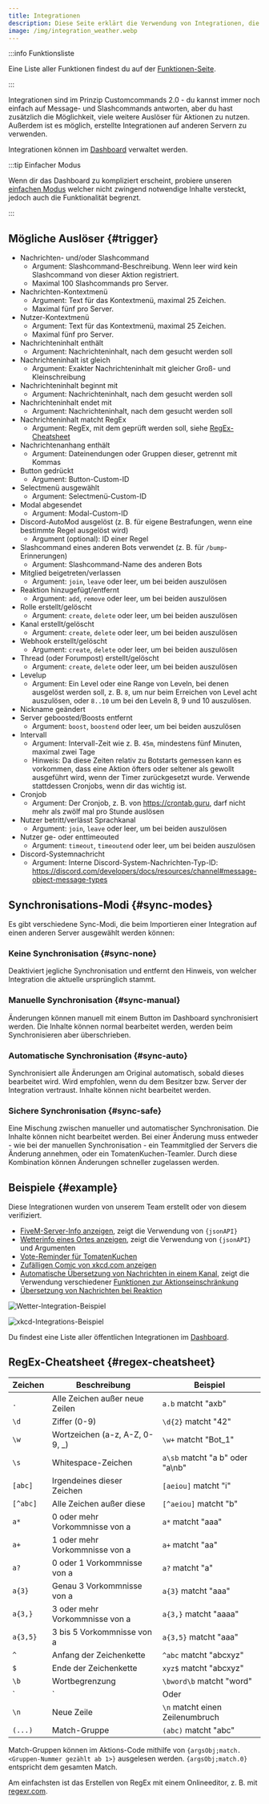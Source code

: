 ```yaml
---
title: Integrationen
description: Diese Seite erklärt die Verwendung von Integrationen, die nächste Version von Customcommands.
image: /img/integration_weather.webp
---
```


:::info Funktionsliste

Eine Liste aller Funktionen findest du auf der [Funktionen-Seite](/category/action-functions).

:::

Integrationen sind im Prinzip Customcommands 2.0 - du kannst immer noch einfach auf Message- und Slashcommands antworten, aber du hast zusätzlich die Möglichkeit, viele weitere Auslöser für Aktionen zu nutzen.
Außerdem ist es möglich, erstellte Integrationen auf anderen Servern zu verwenden.

Integrationen können im [Dashboard](https://tomatenkuchen.com/dashboard/integrations) verwaltet werden.

:::tip Einfacher Modus

Wenn dir das Dashboard zu kompliziert erscheint, probiere unseren [einfachen Modus](https://tomatenkuchen.com/dashboard/integrations?cc=1) welcher nicht zwingend notwendige Inhalte versteckt, jedoch auch die Funktionalität begrenzt.

:::

## Mögliche Auslöser {#trigger}

- Nachrichten- und/oder Slashcommand
	- Argument: Slashcommand-Beschreibung. Wenn leer wird kein Slashcommand von dieser Aktion registriert.
	- Maximal 100 Slashcommands pro Server.
- Nachrichten-Kontextmenü
	- Argument: Text für das Kontextmenü, maximal 25 Zeichen.
	- Maximal fünf pro Server.
- Nutzer-Kontextmenü
	- Argument: Text für das Kontextmenü, maximal 25 Zeichen.
	- Maximal fünf pro Server.
- Nachrichteninhalt enthält
	- Argument: Nachrichteninhalt, nach dem gesucht werden soll
- Nachrichteninhalt ist gleich
	- Argument: Exakter Nachrichteninhalt mit gleicher Groß- und Kleinschreibung
- Nachrichteninhalt beginnt mit
	- Argument: Nachrichteninhalt, nach dem gesucht werden soll
- Nachrichteninhalt endet mit
	- Argument: Nachrichteninhalt, nach dem gesucht werden soll
- Nachrichteninhalt matcht RegEx
	- Argument: RegEx, mit dem geprüft werden soll, siehe [RegEx-Cheatsheet](#regex-cheatsheet)
- Nachrichtenanhang enthält
	- Argument: Dateinendungen oder Gruppen dieser, getrennt mit Kommas
- Button gedrückt
	- Argument: Button-Custom-ID
- Selectmenü ausgewählt
	- Argument: Selectmenü-Custom-ID
- Modal abgesendet
	- Argument: Modal-Custom-ID
- Discord-AutoMod ausgelöst (z. B. für eigene Bestrafungen, wenn eine bestimmte Regel ausgelöst wird)
	- Argument (optional): ID einer Regel
- Slashcommand eines anderen Bots verwendet (z. B. für `/bump`-Erinnerungen)
	- Argument: Slashcommand-Name des anderen Bots
- Mitglied beigetreten/verlassen
	- Argument: `join`, `leave` oder leer, um bei beiden auszulösen
- Reaktion hinzugefügt/entfernt
	- Argument: `add`, `remove` oder leer, um bei beiden auszulösen
- Rolle erstellt/gelöscht
	- Argument: `create`, `delete` oder leer, um bei beiden auszulösen
- Kanal erstellt/gelöscht
	- Argument: `create`, `delete` oder leer, um bei beiden auszulösen
- Webhook erstellt/gelöscht
	- Argument: `create`, `delete` oder leer, um bei beiden auszulösen
- Thread (oder Forumpost) erstellt/gelöscht
	- Argument: `create`, `delete` oder leer, um bei beiden auszulösen
- Levelup
	- Argument: Ein Level oder eine Range von Leveln, bei denen ausgelöst werden soll, z. B. `8`, um nur beim Erreichen von Level acht auszulösen, oder `8..10` um bei den Leveln 8, 9 und 10 auszulösen.
- Nickname geändert
- Server geboosted/Boosts entfernt
	- Argument: `boost`, `boostend` oder leer, um bei beiden auszulösen
- Intervall
	- Argument: Intervall-Zeit wie z. B. `45m`, mindestens fünf Minuten, maximal zwei Tage
	- Hinweis: Da diese Zeiten relativ zu Botstarts gemessen kann es vorkommen, dass eine Aktion öfters oder seltener als gewollt ausgeführt wird, wenn der Timer zurückgesetzt wurde. Verwende stattdessen Cronjobs, wenn dir das wichtig ist.
- Cronjob
	- Argument: Der Cronjob, z. B. von https://crontab.guru, darf nicht mehr als zwölf mal pro Stunde auslösen
- Nutzer betritt/verlässt Sprachkanal
	- Argument: `join`, `leave` oder leer, um bei beiden auszulösen
- Nutzer ge- oder enttimeouted
	- Argument: `timeout`, `timeoutend` oder leer, um bei beiden auszulösen
- Discord-Systemnachricht
	- Argument: Interne Discord-System-Nachrichten-Typ-ID: https://discord.com/developers/docs/resources/channel#message-object-message-types

## Synchronisations-Modi {#sync-modes}

Es gibt verschiedene Sync-Modi, die beim Importieren einer Integration auf einen anderen Server ausgewählt werden können:

### Keine Synchronisation {#sync-none}

Deaktiviert jegliche Synchronisation und entfernt den Hinweis, von welcher Integration die aktuelle ursprünglich stammt.

### Manuelle Synchronisation {#sync-manual}

Änderungen können manuell mit einem Button im Dashboard synchronisiert werden. Die Inhalte können normal bearbeitet werden, werden beim Synchronisieren aber überschrieben.

### Automatische Synchronisation {#sync-auto}

Synchronisiert alle Änderungen am Original automatisch, sobald dieses bearbeitet wird. Wird empfohlen, wenn du dem Besitzer bzw. Server der Integration vertraust. Inhalte können nicht bearbeitet werden.

### Sichere Synchronisation {#sync-safe}

Eine Mischung zwischen manueller und automatischer Synchronisation. Die Inhalte können nicht bearbeitet werden. Bei einer Änderung muss entweder - wie bei der manuellen Synchronisation - ein Teammitglied der Servers die Änderung annehmen, oder ein TomatenKuchen-Teamler. Durch diese Kombination können Änderungen schneller zugelassen werden.

## Beispiele {#example}

Diese Integrationen wurden von unserem Team erstellt oder von diesem verifiziert.

- [FiveM-Server-Info anzeigen](https://tomatenkuchen.com/dashboard/integrations?info=fivem), zeigt die Verwendung von `{jsonAPI}`
- [Wetterinfo eines Ortes anzeigen](https://tomatenkuchen.com/dashboard/integrations?info=weather), zeigt die Verwendung von `{jsonAPI}` und Argumenten
- [Vote-Reminder für TomatenKuchen](https://tomatenkuchen.com/dashboard/integrations?info=vote-reminder)
- [Zufälligen Comic von xkcd.com anzeigen](https://tomatenkuchen.com/dashboard/integrations?info=xkcd)
- [Automatische Übersetzung von Nachrichten in einem Kanal](https://tomatenkuchen.com/dashboard/integrations?info=autotranslate), zeigt die Verwendung verschiedener [Funktionen zur Aktionseinschränkung](/action-functions/control)
- [Übersetzung von Nachrichten bei Reaktion](https://tomatenkuchen.com/dashboard/integrations?info=flag-reaction-translate)

![Wetter-Integration-Beispiel](/img/integration_weather.webp)

![xkcd-Integrations-Beispiel](/img/integration_xkcd.webp)

Du findest eine Liste aller öffentlichen Integrationen im [Dashboard](https://tomatenkuchen.com/dashboard/integrations).

## RegEx-Cheatsheet {#regex-cheatsheet}

| Zeichen   | Beschreibung                   | Beispiel                        |
|-----------|--------------------------------|---------------------------------|
| `.`       | Alle Zeichen außer neue Zeilen | `a.b` matcht "axb"              |
| `\d`      | Ziffer (0-9)                   | `\d{2}` matcht "42"             |
| `\w`      | Wortzeichen (a-z, A-Z, 0-9, _) | `\w+` matcht "Bot_1"            |
| `\s`      | Whitespace-Zeichen             | `a\sb` matcht "a b" oder "a\nb" |
| `[abc]`   | Irgendeines dieser Zeichen     | `[aeiou]` matcht "i"            |
| `[^abc]`  | Alle Zeichen außer diese       | `[^aeiou]` matcht "b"           |
| `a*`      | 0 oder mehr Vorkommnisse von a | `a*` matcht "aaa"               |
| `a+`      | 1 oder mehr Vorkommnisse von a | `a+` matcht "aa"                |
| `a?`      | 0 oder 1 Vorkommnisse von a    | `a?` matcht "a"                 |
| `a{3}`    | Genau 3 Vorkommnisse von a     | `a{3}` matcht "aaa"             |
| `a{3,}`   | 3 oder mehr Vorkommnisse von a | `a{3,}` matcht "aaaa"           |
| `a{3,5}`  | 3 bis 5 Vorkommnisse von a     | `a{3,5}` matcht "aaa"           |
| `^`       | Anfang der Zeichenkette        | `^abc` matcht "abcxyz"          |
| `$`       | Ende der Zeichenkette          | `xyz$` matcht "abcxyz"          |
| `\b`      | Wortbegrenzung                 | `\bword\b` matcht "word"        |
| `|`       | Oder                           | `a|b` matcht "a" oder "b"       |
| `\n`      | Neue Zeile                     | `\n` matcht einen Zeilenumbruch |
| `(...)`   | Match-Gruppe                   | `(abc)` matcht "abc"            |

Match-Gruppen können im Aktions-Code mithilfe von `{argsObj;match.<Gruppen-Nummer gezählt ab 1>}` ausgelesen werden.
`{argsObj;match.0}` entspricht dem gesamten Match.

Am einfachsten ist das Erstellen von RegEx mit einem Onlineeditor, z. B. mit [regexr.com](https://regexr.com).
